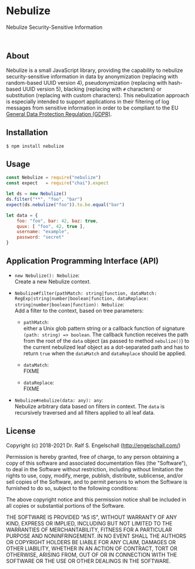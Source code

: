 
Nebulize
========

Nebulize Security-Sensitive Information

<p/>
<img src="https://nodei.co/npm/nebulize.png?downloads=true&stars=true" alt=""/>

<p/>
<img src="https://david-dm.org/rse/nebulize.png" alt=""/>

About
-----

Nebulize is a small JavaScript library, providing the capability to
nebulize security-sensitive information in data by anonymization
(replacing with random-based UUID version 4), pseudonymization
(replacing with hash-based UUID version 5), blacking (replacing with `#`
characters) or substitution (replacing with custom characters). This
nebulization approach is especially intended to support applications in
their filtering of log messages from sensitive information in order to
be compliant to the EU [General Data Protection Regulation (GDPR)](https://en.wikipedia.org/wiki/General_Data_Protection_Regulation).

Installation
------------

```shell
$ npm install nebulize
```

Usage
-----

```js
const Nebulize = require("nebulize")
const expect   = require("chai").expect

let ds = new Nebulize()
ds.filter("**", "foo", "bar")
expect(ds.nebulize("foo")).to.be.equal("bar")

let data = {
    foo: "foo", bar: 42, baz: true,
    quux: [ "foo", 42, true ],
    username: "example",
    password: "secret"
}
```

Application Programming Interface (API)
---------------------------------------

- `new Nebulize(): Nebulize`:<br/>
  Create a new Nebulize context.

- `Nebulize#filter(pathMatch: string|function,
  dataMatch: RegExp|string|number|boolean|function,
  dataReplace: string|number|boolean|function): Nebulize`:<br/>
  Add a filter to the context, based on tree parameters:

    - `pathMatch`:<br/>
      either a Unix glob pattern string or a callback
      function of signature `(path: string) => boolean`.
      The callback function receives the path from the root of the `data`
      object (as passed to method `nebulize()`) to
      the current nebulized leaf object as a dot-separated
      path and has to return `true` when the `dataMatch` and
      `dataReplace` should be applied.

    - `dataMatch`:<br/>
      FIXME

    - `dataReplace`:<br/>
      FIXME

- `Nebulize#nebulize(data: any): any`:<br/>
  Nebulize arbitrary data based on filters in context.
  The `data` is recursively traversed and all filters
  applied to all leaf data.

License
-------

Copyright (c) 2018-2021 Dr. Ralf S. Engelschall (http://engelschall.com/)

Permission is hereby granted, free of charge, to any person obtaining
a copy of this software and associated documentation files (the
"Software"), to deal in the Software without restriction, including
without limitation the rights to use, copy, modify, merge, publish,
distribute, sublicense, and/or sell copies of the Software, and to
permit persons to whom the Software is furnished to do so, subject to
the following conditions:

The above copyright notice and this permission notice shall be included
in all copies or substantial portions of the Software.

THE SOFTWARE IS PROVIDED "AS IS", WITHOUT WARRANTY OF ANY KIND,
EXPRESS OR IMPLIED, INCLUDING BUT NOT LIMITED TO THE WARRANTIES OF
MERCHANTABILITY, FITNESS FOR A PARTICULAR PURPOSE AND NONINFRINGEMENT.
IN NO EVENT SHALL THE AUTHORS OR COPYRIGHT HOLDERS BE LIABLE FOR ANY
CLAIM, DAMAGES OR OTHER LIABILITY, WHETHER IN AN ACTION OF CONTRACT,
TORT OR OTHERWISE, ARISING FROM, OUT OF OR IN CONNECTION WITH THE
SOFTWARE OR THE USE OR OTHER DEALINGS IN THE SOFTWARE.

